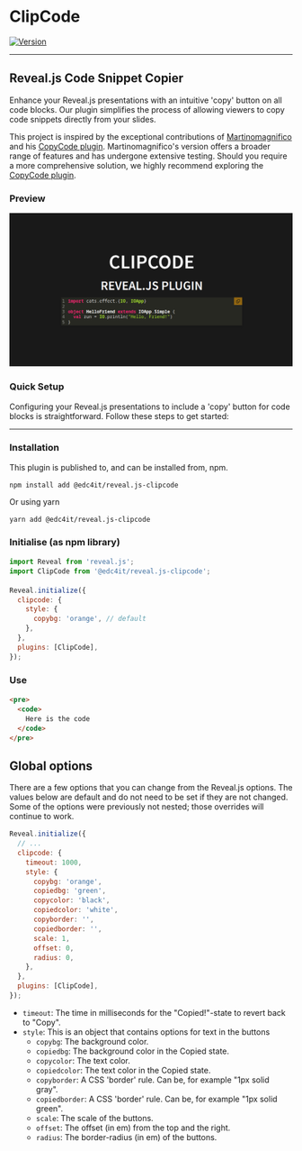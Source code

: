 # ClipCode

[![Version](https://img.shields.io/npm/v/@edc4it/reveal.js-clipcode)](https://www.npmjs.com/package/@edc4it/reveal.js-clipcode)

---

## Reveal.js Code Snippet Copier

Enhance your Reveal.js presentations with an intuitive 'copy' button on all code blocks. Our plugin simplifies the process of allowing viewers to copy code snippets directly from your slides.

This project is inspired by the exceptional contributions of [Martinomagnifico](https://github.com/Martinomagnifico) and his [CopyCode plugin](https://github.com/Martinomagnifico/reveal.js-copycode). Martinomagnifico's version offers a broader range of features and has undergone extensive testing. Should you require a more comprehensive solution, we highly recommend exploring the [CopyCode plugin](https://github.com/Martinomagnifico/reveal.js-copycode).

### Preview

![Plugin Screenshot](demo/Screenshot_20240328_112349.png)

### Quick Setup

Configuring your Reveal.js presentations to include a 'copy' button for code blocks is straightforward. Follow these steps to get started:

---

### Installation

This plugin is published to, and can be installed from, npm.

```console
npm install add @edc4it/reveal.js-clipcode
```

Or using yarn

```console
yarn add @edc4it/reveal.js-clipcode
```

### Initialise (as npm library)

```js
import Reveal from 'reveal.js';
import ClipCode from '@edc4it/reveal.js-clipcode';

Reveal.initialize({
  clipcode: {
    style: {
      copybg: 'orange', // default
    },
  },
  plugins: [ClipCode],
});
```

### Use

```html
<pre>
  <code>
    Here is the code
  </code>
</pre>
```

## Global options

There are a few options that you can change from the Reveal.js options. The values below are default and do not need to be set if they are not changed. Some of the options were previously not nested; those overrides will continue to work.

```javascript
Reveal.initialize({
  // ...
  clipcode: {
    timeout: 1000,
    style: {
      copybg: 'orange',
      copiedbg: 'green',
      copycolor: 'black',
      copiedcolor: 'white',
      copyborder: '',
      copiedborder: '',
      scale: 1,
      offset: 0,
      radius: 0,
    },
  },
  plugins: [ClipCode],
});
```

- `timeout`: The time in milliseconds for the "Copied!"-state to revert back to "Copy".
- `style`: This is an object that contains options for text in the buttons
  - `copybg`: The background color.
  - `copiedbg`: The background color in the Copied state.
  - `copycolor`: The text color.
  - `copiedcolor`: The text color in the Copied state.
  - `copyborder`: A CSS 'border' rule. Can be, for example "1px solid gray".
  - `copiedborder`: A CSS 'border' rule. Can be, for example "1px solid green".
  - `scale`: The scale of the buttons.
  - `offset`: The offset (in em) from the top and the right.
  - `radius`: The border-radius (in em) of the buttons.
